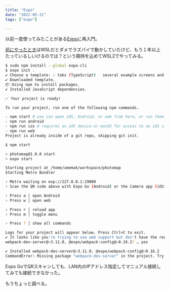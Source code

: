 ```yaml
---
title: "Expo"
date: "2022-05-31"
tags: ["expo"]

---
```


以前一度使ってみたことがある[Expo](https://expo.dev/)に再入門。

[前にやったとき](https://umemak.github.io/blog/posts/2020/07/22_raspi_expo/)はWSLだとダメでラズパイで動かしていたけど、もう１年以上たっているしいけるのでは？という期待を込めてWSL2でやってみる。

```sh
$ sudo npm install --global expo-cli
$ expo init .
✔ Choose a template: › tabs (TypeScript)   several example screens and tabs using react-navigation and TypeScript
✔ Downloaded template.
📦 Using npm to install packages.
✔ Installed JavaScript dependencies.

✅ Your project is ready!

To run your project, run one of the following npm commands.

- npm start # you can open iOS, Android, or web from here, or run them directly with the commands below.
- npm run android
- npm run ios # requires an iOS device or macOS for access to an iOS simulator
- npm run web
Project is already inside of a git repo, skipping git init.

$ npm start

> photomap@1.0.0 start
> expo start

Starting project at /home/umemak/workspace/photomap
Starting Metro Bundler

› Metro waiting on exp://127.0.0.1:19000
› Scan the QR code above with Expo Go (Android) or the Camera app (iOS)

› Press a │ open Android
› Press w │ open web

› Press r │ reload app
› Press m │ toggle menu

› Press ? │ show all commands

Logs for your project will appear below. Press Ctrl+C to exit.
✔ It looks like you're trying to use web support but don't have the required dependencies installed. Would you like to install
webpack-dev-server@~3.11.0, @expo/webpack-config@~0.16.2? … yes

✔ Installed webpack-dev-server@~3.11.0, @expo/webpack-config@~0.16.2
CommandError: Missing package "webpack-dev-server" in the project. Try running the command again. (cwd: /home/umemak/workspace/photomap)
```
Expo GoでQRスキャンしても、LAN内のIPアドレス指定してマニュアル接続してみても接続できなかった。

もうちょっと調べる。
